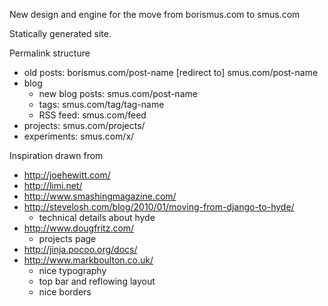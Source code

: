 New design and engine for the move from borismus.com to smus.com

Statically generated site.

Permalink structure
- old posts: borismus.com/post-name [redirect to] smus.com/post-name
- blog
  - new blog posts: smus.com/post-name
  - tags: smus.com/tag/tag-name
  - RSS feed: smus.com/feed
- projects: smus.com/projects/
- experiments: smus.com/x/

Inspiration drawn from
- http://joehewitt.com/
- http://limi.net/
- http://www.smashingmagazine.com/
- http://stevelosh.com/blog/2010/01/moving-from-django-to-hyde/
  - technical details about hyde
- http://www.dougfritz.com/
  - projects page
- http://jinja.pocoo.org/docs/
- http://www.markboulton.co.uk/ 
  - nice typography
  - top bar and reflowing layout
  - nice borders
